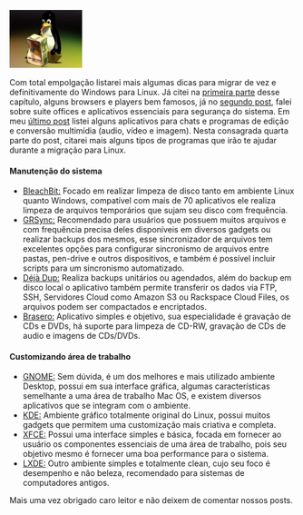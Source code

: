 ![Migrando definitivamente para Linux](/images/mingrando-de-windows-para-linux.jpg)

Com total empolgação listarei mais algumas dicas para migrar de vez e definitivamente do Windows para Linux. Já citei na [primeira parte](/migrando-de-windows-para-linux-parte-1 "Migrando de Windows para Linux – Parte 1") desse capítulo, alguns browsers e players bem famosos, já no [segundo post](/migrando-de-windows-para-linux-parte-2 "Migrando de Windows para Linux – Parte 2"), falei sobre suite offices e aplicativos essenciais para segurança do sistema. Em meu [último post](/migrando-de-windows-para-linux-parte-3 "Migrando de Windows para Linux – Parte 3") listei alguns aplicativos para chats e programas de edição e conversão multimídia (audio, vídeo e imagem). Nesta consagrada quarta parte do post, citarei mais alguns tipos de programas que irão te ajudar durante a migração para Linux.

#### Manutenção do sistema

*   [BleachBit:](http://bleachbit.sourceforge.net/download/linux "BleachBit") Focado em realizar limpeza de disco tanto em ambiente Linux quanto Windows, compatível com mais de 70 aplicativos ele realiza limpeza de arquivos temporários que sujam seu disco com frequência.
*   [GRSync:](http://www.opbyte.it/grsync/ "GRSync") Recomendado para usuários que possuem muitos arquivos e com frequência precisa deles disponíveis em diversos gadgets ou realizar backups dos mesmos, esse sincronizador de arquivos tem excelentes opções para configurar sincronismo de arquivos entre pastas, pen-drive e outros dispositivos, e também é possível incluir scripts para um sincronismo automatizado.
*   [Déjà Dup:](https://launchpad.net/deja-dup "Déjà Dup") Realiza backups unitários ou agendados, além do backup em disco local o aplicativo também permite transferir os dados via FTP, SSH, Servidores Cloud como Amazon S3 ou Rackspace Cloud Files, os arquivos podem ser compactados e encriptados.
*   [Brasero:](http://projects.gnome.org/brasero/index.html "Brasero") Aplicativo simples e objetivo, sua especialidade é gravação de CDs e DVDs, há suporte para limpeza de CD-RW, gravação de CDs de audio e imagens de CDs/DVDs.

#### Customizando área de trabalho

*   [GNOME:](http://br.gnome.org/ "GNOME") Sem dúvida, é um dos melhores e mais utilizado ambiente Desktop, possui em sua interface gráfica, algumas características semelhante a uma área de trabalho Mac OS, e existem diversos aplicativos que se integram com o ambiente.
*   [KDE:](http://br.kde.org/ "KDE") Ambiente gráfico totalmente original do Linux, possui muitos gadgets que permitem uma customização mais criativa e completa.
*   [XFCE:](http://www.xfce.org/ "XFCE") Possui uma interface simples e básica, focada em fornecer ao usuário os componentes essenciais de uma área de trabalho, pois seu objetivo mesmo é fornecer uma boa performance para o sistema.
*   [LXDE:](http://lxde.org/pt-br "LXDE") Outro ambiente simples e totalmente clean, cujo seu foco é desempenho e não beleza, recomendado para sistemas de computadores antigos.

Mais uma vez obrigado caro leitor e não deixem de comentar nossos posts.